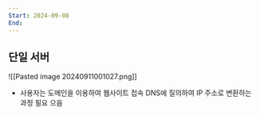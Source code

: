```yaml
---
Start: 2024-09-08
End:
---
```



## 단일 서버

![[Pasted image 20240911001027.png]]
- 사용자는 도메인을 이용하여 웹사이트 접속 DNS에 질의하여 IP 주소로 변환하는 과정 필요
으음